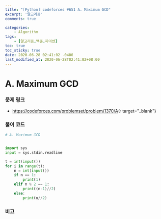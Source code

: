```yaml
---
title: "[Python] codeforces #651 A. Maximum GCD"
excerpt: '알고리즘'
comments: true

categories:
    - Algorithm
tags:
    - [알고리즘,백준,파이썬]
toc: true
toc_sticky: true
date: 2020-06-28 02:41:02 -0400
last_modified_at: 2020-06-28T02:41:02+08:00
---
```


# A. Maximum GCD

### 문제 링크

- <https://codeforces.com/problemset/problem/1370/A>{: target="\_blank"}

### 풀이 코드

```python
# A. Maximum GCD


import sys
input = sys.stdin.readline

t = int(input())
for i in range(t):
    n = int(input())
    if n == 1:
        print(1)
    elif n % 2 == 1:
        print((n-1)//2)
    else:
        print(n//2)
```

### 비고
